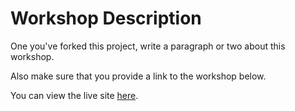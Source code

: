 # Workshop Description

One you've forked this project, write a paragraph or two about this workshop.

Also make sure that you provide a link to the workshop below.

You can view the live site [here](http://gatherworkshops.github.io/github-repo-name).


